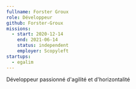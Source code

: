 ```yaml
---
fullname: Forster Groux
role: Développeur
github: Forster-Groux
missions:
  - start: 2020-12-14
    end: 2021-06-14
    status: independent
    employer: Scopyleft
startups:
  - egalim
---
```


Développeur passionné d'agilité et d'horizontalité
